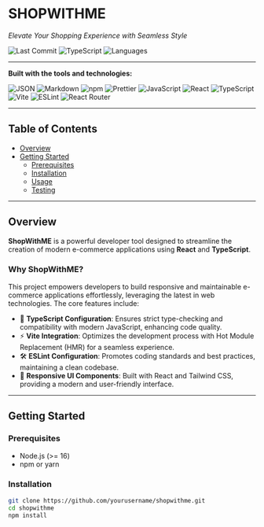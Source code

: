 # SHOPWITHME

_Elevate Your Shopping Experience with Seamless Style_

![Last Commit](https://img.shields.io/github/last-commit/yourusername/shopwithme?label=last%20commit)
![TypeScript](https://img.shields.io/badge/typescript-91.9%25-blue)
![Languages](https://img.shields.io/github/languages/count/yourusername/shopwithme)

---

**Built with the tools and technologies:**

![JSON](https://img.shields.io/badge/-JSON-black?logo=json)
![Markdown](https://img.shields.io/badge/-Markdown-000000?logo=markdown)
![npm](https://img.shields.io/badge/-npm-red?logo=npm)
![Prettier](https://img.shields.io/badge/-Prettier-F7B93E?logo=prettier)
![JavaScript](https://img.shields.io/badge/-JavaScript-black?logo=javascript)
![React](https://img.shields.io/badge/-React-61DAFB?logo=react)
![TypeScript](https://img.shields.io/badge/-TypeScript-3178C6?logo=typescript)
![Vite](https://img.shields.io/badge/-Vite-646CFF?logo=vite)
![ESLint](https://img.shields.io/badge/-ESLint-4B32C3?logo=eslint)
![React Router](https://img.shields.io/badge/-React%20Router-CA4245?logo=react-router)

---

## Table of Contents

- [Overview](#overview)
- [Getting Started](#getting-started)
  - [Prerequisites](#prerequisites)
  - [Installation](#installation)
  - [Usage](#usage)
  - [Testing](#testing)

---

## Overview

**ShopWithME** is a powerful developer tool designed to streamline the creation of modern e-commerce applications using **React** and **TypeScript**.

### Why ShopWithME?

This project empowers developers to build responsive and maintainable e-commerce applications effortlessly, leveraging the latest in web technologies. The core features include:

- 🎨 **TypeScript Configuration**: Ensures strict type-checking and compatibility with modern JavaScript, enhancing code quality.
- ⚡ **Vite Integration**: Optimizes the development process with Hot Module Replacement (HMR) for a seamless experience.
- 🛠️ **ESLint Configuration**: Promotes coding standards and best practices, maintaining a clean codebase.
- 📱 **Responsive UI Components**: Built with React and Tailwind CSS, providing a modern and user-friendly interface.

---

## Getting Started

### Prerequisites

- Node.js (>= 16)
- npm or yarn

### Installation

```bash
git clone https://github.com/yourusername/shopwithme.git
cd shopwithme
npm install
```
